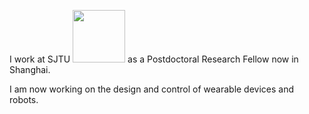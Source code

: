 I work at SJTU <img src='./images/tiktok.png' style='width: 6em;'> as a Postdoctoral Research Fellow now in Shanghai. 

I am now working on the design and control of wearable devices and robots.

